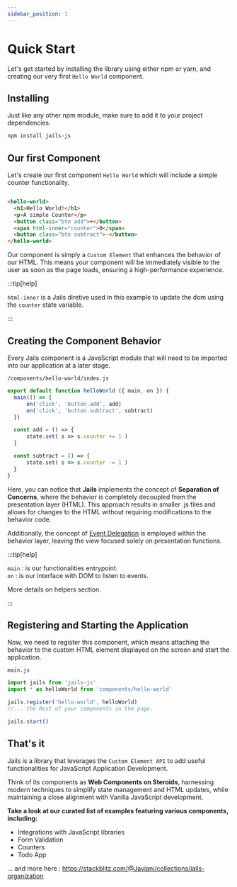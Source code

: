 ```yaml
---
sidebar_position: 1
---
```


# Quick Start

Let's get started by installing the library using either npm or yarn, and creating our very first `Hello World` component.

## Installing

Just like any other npm module, make sure to add it to your project dependencies.

```bash
npm install jails-js
```

## Our first Component 

Let's create our first component `Hello World` which will include a simple counter functionality.

```html

<hello-world>
  <h1>Hello World!</h1>
  <p>A simple Counter</p>
  <button class="btn add">+</button>
  <span html-inner="counter">0</span>
  <button class="btn subtract">-</button> 
</hello-world>
```

Our component is simply a `Custom Element` that enhances the behavior of our HTML. This means your component will be immediately visible to the user as soon as the page loads, ensuring a high-performance experience.

:::tip[help]

`html-inner` is a Jails diretive used in this example to update the dom using the `counter` state variable.

:::



## Creating the Component Behavior
Every Jails component is a JavaScript module that will need to be imported into our application at a later stage.

`/components/hello-world/index.js`

```ts
export default function helloWorld ({ main, on }) {
  main(() => {
      on('click', 'button.add', add)
      on('click', 'button.subtract', subtract)
  })

  const add = () => {
      state.set( s => s.counter += 1 )
  }

  const subtract = () => {
      state.set( s => s.counter -= 1 )
  }
}
```

Here, you can notice that **Jails** implements the concept of **Separation of Concerns**, where the behavior is completely decoupled from the presentation layer (HTML). This approach results in smaller .js files and allows for changes to the HTML without requiring modifications to the behavior code.

Additionally, the concept of [Event Delegation](https://www.freecodecamp.org/news/event-delegation-javascript/) is employed within the behavior layer, leaving the view focused solely on presentation functions.

:::tip[help]

`main` : is our functionalities entrypoint. <br />`on` : is our interface with DOM to listen to events.

More details on helpers section.

:::

## Registering and Starting the Application

Now, we need to register this component, which means attaching the behavior to the custom HTML element displayed on the screen and start the application.

`main.js` 

```ts
import jails from 'jails-js'
import * as helloWorld from 'components/hello-world'

jails.register('hello-world', helloWorld)
//... the Rest of your components in the page.

jails.start()
```

## That's it

Jails is a library that leverages the `Custom Element API` to add useful functionalities for JavaScript Application Development. 

Think of its components as **Web Components on Steroids**, harnessing modern techniques to simplify state management and HTML updates, while maintaining a close alignment with Vanilla JavaScript development.

**Take a look at our curated list of examples featuring various components, including:**  
- Integrations with JavaScript libraries
- Form Validation
- Counters
- Todo App 

... and more here : https://stackblitz.com/@Javiani/collections/jails-organization


